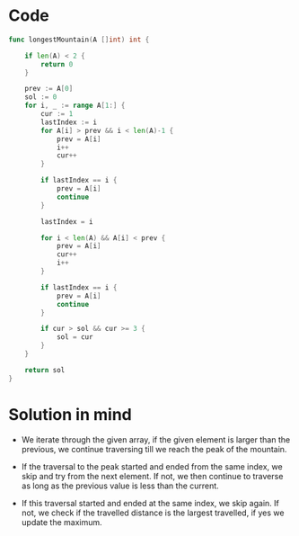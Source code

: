 Code
====

```go
func longestMountain(A []int) int {

	if len(A) < 2 {
		return 0
	}

	prev := A[0]
	sol := 0
	for i, _ := range A[1:] {
		cur := 1
		lastIndex := i
		for A[i] > prev && i < len(A)-1 {
			prev = A[i]
			i++
			cur++
		}

		if lastIndex == i {
			prev = A[i]
			continue
		}

		lastIndex = i

		for i < len(A) && A[i] < prev {
			prev = A[i]
			cur++
			i++
		}

		if lastIndex == i {
			prev = A[i]
			continue
		}

		if cur > sol && cur >= 3 {
			sol = cur
		}
	}

	return sol
}
```

Solution in mind
================

-	We iterate through the given array, if the given element is larger than the previous, we continue traversing till we reach the peak of the mountain.

-	If the traversal to the peak started and ended from the same index, we skip and try from the next element. If not, we then continue to traverse as long as the previous value is less than the current.

-	If this traversal started and ended at the same index, we skip again. If not, we check if the travelled distance is the largest travelled, if yes we update the maximum.
